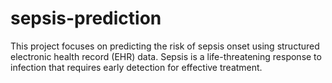 # sepsis-prediction
This project focuses on predicting the risk of sepsis onset using structured electronic health record (EHR) data. Sepsis is a life-threatening response to infection that requires early detection for effective treatment.
